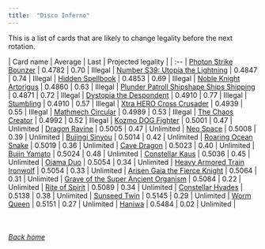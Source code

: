 ```yaml
---
title:  "Disco Inferno"
---
```


This is a list of cards that are likely to change legality before the next rotation.

| Card name | Average | Last | Projected legality |
| :-- |
[Photon Strike Bounzer](https://db.ygoprodeck.com/card/?search=Photon%20Strike%20Bounzer) | 0.4782 | 0.70 | Illegal |
[Number S39: Utopia the Lightning](https://db.ygoprodeck.com/card/?search=Number%20S39:%20Utopia%20the%20Lightning) | 0.4847 | 0.74 | Illegal |
[Hidden Spellbook](https://db.ygoprodeck.com/card/?search=Hidden%20Spellbook) | 0.4853 | 0.69 | Illegal |
[Noble Knight Artorigus](https://db.ygoprodeck.com/card/?search=Noble%20Knight%20Artorigus) | 0.4860 | 0.63 | Illegal |
[Plunder Patroll Shipshape Ships Shipping](https://db.ygoprodeck.com/card/?search=Plunder%20Patroll%20Shipshape%20Ships%20Shipping) | 0.4871 | 0.72 | Illegal |
[Dystopia the Despondent](https://db.ygoprodeck.com/card/?search=Dystopia%20the%20Despondent) | 0.4910 | 0.77 | Illegal |
[Stumbling](https://db.ygoprodeck.com/card/?search=Stumbling) | 0.4910 | 0.57 | Illegal |
[Xtra HERO Cross Crusader](https://db.ygoprodeck.com/card/?search=Xtra%20HERO%20Cross%20Crusader) | 0.4939 | 0.55 | Illegal |
[Mathmech Circular](https://db.ygoprodeck.com/card/?search=Mathmech%20Circular) | 0.4989 | 0.53 | Illegal |
[The Chaos Creator](https://db.ygoprodeck.com/card/?search=The%20Chaos%20Creator) | 0.4992 | 0.52 | Illegal |
[Kozmo DOG Fighter](https://db.ygoprodeck.com/card/?search=Kozmo%20DOG%20Fighter) | 0.5001 | 0.47 | Unlimited |
[Dragon Ravine](https://db.ygoprodeck.com/card/?search=Dragon%20Ravine) | 0.5005 | 0.47 | Unlimited |
[Neo Space](https://db.ygoprodeck.com/card/?search=Neo%20Space) | 0.5008 | 0.39 | Unlimited |
[Bujingi Sinyou](https://db.ygoprodeck.com/card/?search=Bujingi%20Sinyou) | 0.5014 | 0.42 | Unlimited |
[Roaring Ocean Snake](https://db.ygoprodeck.com/card/?search=Roaring%20Ocean%20Snake) | 0.5019 | 0.36 | Unlimited |
[Cave Dragon](https://db.ygoprodeck.com/card/?search=Cave%20Dragon) | 0.5023 | 0.40 | Unlimited |
[Bujin Yamato](https://db.ygoprodeck.com/card/?search=Bujin%20Yamato) | 0.5024 | 0.48 | Unlimited |
[Constellar Kaus](https://db.ygoprodeck.com/card/?search=Constellar%20Kaus) | 0.5036 | 0.45 | Unlimited |
[Ojama Duo](https://db.ygoprodeck.com/card/?search=Ojama%20Duo) | 0.5054 | 0.34 | Unlimited |
[Heavy Armored Train Ironwolf](https://db.ygoprodeck.com/card/?search=Heavy%20Armored%20Train%20Ironwolf) | 0.5054 | 0.33 | Unlimited |
[Arisen Gaia the Fierce Knight](https://db.ygoprodeck.com/card/?search=Arisen%20Gaia%20the%20Fierce%20Knight) | 0.5064 | 0.31 | Unlimited |
[Grave of the Super Ancient Organism](https://db.ygoprodeck.com/card/?search=Grave%20of%20the%20Super%20Ancient%20Organism) | 0.5084 | 0.22 | Unlimited |
[Rite of Spirit](https://db.ygoprodeck.com/card/?search=Rite%20of%20Spirit) | 0.5089 | 0.34 | Unlimited |
[Constellar Hyades](https://db.ygoprodeck.com/card/?search=Constellar%20Hyades) | 0.5138 | 0.38 | Unlimited |
[Sunseed Twin](https://db.ygoprodeck.com/card/?search=Sunseed%20Twin) | 0.5145 | 0.29 | Unlimited |
[Worm Queen](https://db.ygoprodeck.com/card/?search=Worm%20Queen) | 0.5151 | 0.27 | Unlimited |
[Haniwa](https://db.ygoprodeck.com/card/?search=Haniwa) | 0.5484 | 0.02 | Unlimited |

<br>

###### [Back home](index)